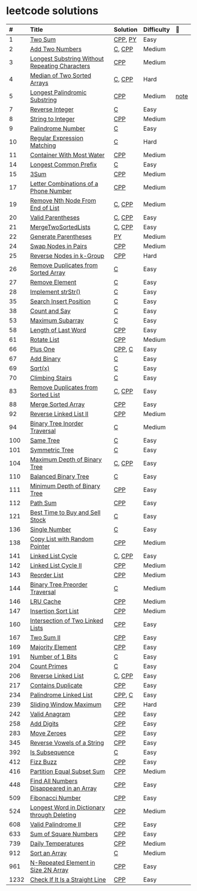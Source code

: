 # leetcode solutions

| # | Title | Solution | Difficulty | :memo: |
| :------ | :------ | :------ | :----- | :----- |
| 1 | [Two Sum](https://leetcode.com/problems/two-sum/) | [CPP](./cc/TwoSum/two_sum.cc), [PY](./py/1.TwoSum/two_sum.py)  | Easy |
| 2 | [Add Two Numbers](https://leetcode.com/problems/add-two-numbers/) | [C](./c/AddTwoNumbers/add_two_numbers.c), [CPP](./cc/AddTwoNumbers/add_two_numbers.cc) | Medium |
| 3 | [Longest Substring Without Repeating Characters](https://leetcode.com/problems/longest-substring-without-repeating-characters/) | [CPP](./cc/LongestSubstringWithoutRepeatingCharacters/longest_substring_without_repeating_characters.cc)  | Medium |
| 4 | [Median of Two Sorted Arrays](https://leetcode.com/problems/median-of-two-sorted-arrays/) | [C](./c/MedianofTwoSortedArrays/find_median_sorted_arrays.c), [CPP](./cc/MedianofTwoSortedArrays/find_median_sorted_arrays.cc)  | Hard |
| 5 | [Longest Palindromic Substring](https://leetcode.com/problems/longest-palindromic-substring/) | [CPP](./cc/LongestPalindromicSubstring/longest_palindromic_substring.cc)  | Medium | [note](/cc/LongestPalindromicSubstring/README.md) |
| 7 | [Reverse Integer](https://leetcode.com/problems/reverse-integer/) | [C](./c/ReverseInteger/reverse.c)  | Easy |
| 8 | [String to Integer](https://leetcode.com/problems/string-to-integer-atoi/) | [CPP](./cc/AToI/atoi.cc)  | Medium |
| 9 | [Palindrome Number](https://leetcode.com/problems/palindrome-number/) | [C](./c/PalindromeNumber/is_palindrome.c)  | Easy |
| 10 | [Regular Expression Matching](https://leetcode.com/problems/regular-expression-matching/) | [C](./c/RegularExpressionMatching/is_match.c)  | Hard |
| 11 | [Container With Most Water](https://leetcode.com/problems/container-with-most-water/) | [CPP](./cc/ContainerWithMostWater/max_area.cc)  | Medium |
| 14 | [Longest Common Prefix](https://leetcode.com/problems/longest-common-prefix/) | [C](./c/LongestCommonPrefix/longest_common_prefix.c)  | Easy |
| 15 | [3Sum](https://leetcode-cn.com/problems/3sum/) | [CPP](./cc/3Sum/three_sum.cc)  | Medium |
| 17 | [Letter Combinations of a Phone Number](https://leetcode.com/problems/letter-combinations-of-a-phone-number/) | [CPP](./cc/LetterCombinationsPhoneNumber/letter_combinations.cc)  | Medium |
| 19 | [Remove Nth Node From End of List](https://leetcode.com/problems/remove-nth-node-from-end-of-list/) | [C](./c/RemoveNthNodeFromEndOfList/remove_nth_from_end.c), [CPP](./cc/RemoveNthNodeFromEndofList/remove_nth_node_from_end_of_list.cc)  | Medium |
| 20 | [Valid Parentheses](https://leetcode.com/problems/valid-parentheses/) | [C](./c/ValidParentheses/valid_parentheses.c), [CPP](./cc/ValidParentheses/valid_parentheses.cc)  | Easy |
| 21 | [MergeTwoSortedLists](https://leetcode.com/problems/merge-two-sorted-lists/) | [C](./c/MergeTwoSortedLists/merge_two_lists.c), [CPP](./cc/MergeTwoSortedLists/merge_two_sorted_lists.cc)  | Easy |
| 22 | [Generate Parentheses](https://leetcode.com/problems/generate-parentheses/) | [PY](./py/22.GenerateParentheses/generate_parenthesis.py)  | Medium |
| 24 | [Swap Nodes in Pairs](https://leetcode-cn.com/problems/swap-nodes-in-pairs/) | [CPP](./cc/SwapNodesinPairs/swap_nodes_in_pairs.cc)  | Medium |
| 25 | [Reverse Nodes in k-Group](https://leetcode-cn.com/problems/reverse-nodes-in-k-group/) | [CPP](./cc/ReverseNodesink-Group/reverse_nodes_in_k-group.cc)  | Hard |
| 26 | [Remove Duplicates from Sorted Array](https://leetcode.com/problems/remove-duplicates-from-sorted-array/) | [C](./c/RemoveDuplicatesfromSortedArray/remove_duplicates.c)  | Easy |
| 27 | [Remove Element](https://leetcode.com/problems/remove-element/) | [C](./c/RemoveElement/remove_element.c)  | Easy |
| 28 | [Implement strStr()](https://leetcode.com/problems/implement-strstr/) | [C](./c/StrStr/str_str.c)  | Easy |
| 35 | [Search Insert Position](https://leetcode.com/problems/search-insert-position/) | [C](./c/SearchInsertPosition/search_insert.c)  | Easy |
| 38 | [Count and Say](https://leetcode.com/problems/count-and-say/) | [C](./c/CountandSay/count_and_say.c)  | Easy |
| 53 | [Maximum Subarray](https://leetcode.com/problems/maximum-subarray/) | [C](./c/MaximumSubarray/max_sub_array.c)  | Easy |
| 58 | [Length of Last Word](https://leetcode.com/problems/length-of-last-word/) | [CPP](./cc/LengthofLastWord/length_of_last_word.cc)  | Easy |
| 61 | [Rotate List](https://leetcode.com/problems/rotate-list/) | [CPP](./cc/RotateList/rotate_list.cc)  | Medium |
| 66 | [Plus One](https://leetcode.com/problems/plus-one/) | [CPP](./cc/PlusOne/plus_one.cc), [C](./c/PlusOne/plus_one.c)  | Easy |
| 67 | [Add Binary](https://leetcode.com/problems/add-binary/) | [C](./c/AddBinary/add_binary.c)  | Easy |
| 69 | [Sqrt(x)](https://leetcode.com/problems/sqrtx/) | [C](./c/Sqrt(x)/my_sqrt.c)  | Easy |
| 70 | [Climbing Stairs](https://leetcode.com/problems/climbing-stairs/) | [C](./c/ClimbingStairs/climb_stairs.c)  | Easy |
| 83 | [Remove Duplicates from Sorted List](https://leetcode.com/problems/remove-duplicates-from-sorted-list/) | [C](./c/RemoveDuplicatesfromSortedList/delete_duplicates.c), [CPP](./cc/RemoveDuplicatesfromSortedList/remove_duplicates_from_sorted_list.cc)  | Easy |
| 88 | [Merge Sorted Array](https://leetcode.com/problems/merge-sorted-array/) | [CPP](./cc/MergeSortedArray/merge.cc)  | Easy |
| 92 | [Reverse Linked List II](https://leetcode.com/problems/reverse-linked-list-ii/) | [CPP](./cc/ReverseLinkedListII/reverse_linked_list_ii.cc)  | Medium |
| 94 | [Binary Tree Inorder Traversal](https://leetcode.com/problems/binary-tree-inorder-traversal/) | [C](./c/BinaryTreeInorderTraversal/binary_tree_inorder_traversal.c)  | Medium |
| 100 | [Same Tree](https://leetcode.com/problems/same-tree/) | [C](./c/SameTree/same_tree.c)  | Easy |
| 101 | [Symmetric Tree](https://leetcode.com/problems/symmetric-tree/) | [C](./c/SymmetricTree/symmetric_tree.c)  | Easy |
| 104 | [Maximum Depth of Binary Tree](https://leetcode.com/problems/maximum-depth-of-binary-tree/) | [C](./c/MaximumDepthOfBinaryTree/max_depth.c), [CPP](./cc/MaximumDepthOfBinaryTree/max_depth.cc)  | Easy |
| 110 | [Balanced Binary Tree](https://leetcode.com/problems/balanced-binary-tree/) | [C](./c/BalancedBinaryTree/balanced_binary_tree.c)  | Easy |
| 111 | [Minimum Depth of Binary Tree](https://leetcode.com/problems/minimum-depth-of-binary-tree/) | [CPP](./cc/MinimumDepthOfBinaryTree/min_depth.cc)  | Easy |
| 112 | [Path Sum](https://leetcode.com/problems/path-sum/) | [CPP](./cc/PathSum/has_path_sum.cc)  | Easy |
| 121 | [Best Time to Buy and Sell Stock](https://leetcode.com/problems/best-time-to-buy-and-sell-stock/) | [C](./c/BestTimetoBuyandSellStock/max_profit.c)  | Easy |
| 136 | [Single Number](https://leetcode.com/problems/single-number/) | [C](./c/SingleNumber/single_number.c)  | Easy |
| 138 | [Copy List with Random Pointer](https://leetcode.com/problems/copy-list-with-random-pointer/) | [CPP](./cc/CopyListwithRandomPointer/copy_list_with_random_pointer.cc)  | Medium |
| 141 | [Linked List Cycle](https://leetcode.com/problems/linked-list-cycle/) | [C](./c/LinkedListCycle/linked_list_cycle.c), [CPP](./cc/LinkedListCycle/linked_list_cycle.cc)  | Easy |
| 142 | [Linked List Cycle II](https://leetcode.com/problems/linked-list-cycle-ii/description/) | [CPP](./cc/LinkedListCycleII/linked_list_cycle_ii.cc)  | Medium |
| 143 | [Reorder List](https://leetcode.com/problems/reorder-list/) | [CPP](./cc/ReorderList/reorder_list.cc)  | Medium |
| 144 | [Binary Tree Preorder Traversal](https://leetcode.com/problems/binary-tree-preorder-traversal/) | [C](./c/BinaryTreePreorderTraversal/binary_tree_preorder_traversal.c)  | Medium |
| 146 | [LRU Cache](https://leetcode-cn.com/problems/lru-cache/) | [CPP](./cc/LRUCache/lru_cache.cc)  | Medium |
| 147 | [Insertion Sort List](https://leetcode.com/problems/insertion-sort-list/) | [CPP](./cc/InsertionSortList/insertion_sort_list.cc)  | Medium |
| 160 | [Intersection of Two Linked Lists](https://leetcode.com/problems/intersection-of-two-linked-lists/) | [CPP](./cc/IntersectionofTwoLinkedLists/intersection_of_two_linked_lists.cc)  | Easy |
| 167 | [Two Sum II](https://leetcode-cn.com/problems/two-sum-ii-input-array-is-sorted/) | [CPP](./cc/TwoSumII/two_sum_ii.cc)  | Easy |
| 169 | [Majority Element](https://leetcode.com/problems/majority-element/) | [CPP](./cc/MajorityElement/majority_element.cc)  | Easy |
| 191 | [Number of 1 Bits](https://leetcode.com/problems/number-of-1-bits/) | [C](./c/NumberOf1Bits/hamming_weight.c) | Easy |
| 204 | [Count Primes](https://leetcode.com/problems/count-primes/) | [C](./c/CountPrimes/count_primes.c)  | Easy |
| 206 | [Reverse Linked List](https://leetcode.com/problems/reverse-linked-list/) | [C](./c/ReverseLinkedList/reverse_linked_list.c), [CPP](./cc/ReverseLinkedList/reverse_linked_list.cc)  | Easy |
| 217 | [Contains Duplicate](https://leetcode.com/problems/contains-duplicate/) | [CPP](./cc/ContainsDuplicate/contains_duplicate.cc)  | Easy |
| 234 | [Palindrome Linked List](https://leetcode.com/problems/palindrome-linked-list/) | [CPP](./cc/PalindromeLinkedList/palindrome_linked_list.cc), [C](./c/PalindromeLinkedList/is_palindrome.c) | Easy |
| 239 | [Sliding Window Maximum](https://leetcode-cn.com/problems/sliding-window-maximum/) | [CPP](./cc/SlidingWindowMaximum/sliding_window_maximum.cc)  | Hard |
| 242 | [Valid Anagram](https://leetcode-cn.com/problems/valid-anagram/) | [CPP](./cc/ValidAnagram/valid_anagram.cc)  | Easy |
| 258 | [Add Digits](https://leetcode.com/problems/add-digits/) | [CPP](./cc/AddDigits/add_digits.cc)  | Easy |
| 283 | [Move Zeroes](https://leetcode.com/problems/move-zeroes/submissions/) | [CPP](./cc/MoveZeroes/move_zeroes.cc)  | Easy |
| 345 | [Reverse Vowels of a String](https://leetcode-cn.com/problems/reverse-vowels-of-a-string/) | [CPP](./cc/ReverseVowelsofaString/reverse_vowels_of_a_string.cc)  | Easy |
| 392 | [Is Subsequence](https://leetcode.com/problems/is-subsequence/) | [C](./c/IsSubsequence/is_subsequence.c)  | Easy |
| 412 | [Fizz Buzz](https://leetcode-cn.com/problems/fizz-buzz/submissions/) | [CPP](./cc/FizzBuzz/fizz_buzz.cc)  | Easy |
| 416 | [Partition Equal Subset Sum](https://leetcode.com/problems/partition-equal-subset-sum/) | [CPP](./cc/PartitionEqualSubsetSum/can_partition.cc)  | Medium |
| 448 | [Find All Numbers Disappeared in an Array](https://leetcode.com/problems/find-all-numbers-disappeared-in-an-array/) | [CPP](./cc/FindAllNumbersDisappearedinanArray/find_disappeared_numbers.cc)  | Easy |
| 509 | [Fibonacci Number](https://leetcode.com/problems/fibonacci-number/) | [CPP](./cc/FibonacciNumber/fibonacci_number.cc)  | Easy |
| 524 | [Longest Word in Dictionary through Deleting](https://leetcode-cn.com/problems/longest-word-in-dictionary-through-deleting/) | [CPP](./cc/LongestWordinDictionarythroughDeleting/longest_word_in_dictionary_through_deleting.cc)  | Medium |
| 608 | [Valid Palindrome II](https://leetcode-cn.com/problems/valid-palindrome-ii/) | [CPP](./cc/ValidPalindromeII/valid_palindrome_ii.cc)  | Easy |
| 633 | [Sum of Square Numbers](https://leetcode.com/problems/sum-of-square-numbers/) | [CPP](./cc/SumofSquareNumbers/sum_of_square_numbers.cc)  | Easy |
| 739 | [Daily Temperatures](https://leetcode-cn.com/problems/daily-temperatures/) | [CPP](./cc/DailyTemperatures/daily_temperatures.cc)  | Medium |
| 912 | [Sort an Array](https://leetcode.com/problems/sort-an-array/) | [C](./c/SortAnArray/sort_array.c)  | Medium |
| 961 | [N-Repeated Element in Size 2N Array](https://leetcode.com/problems/n-repeated-element-in-size-2n-array/) | [CPP](./cc/N-RepeatedElementinSize2NArray/n-repeated_element_in_size_2n_array.cc)  | Easy |
| 1232 | [Check If It Is a Straight Line](https://leetcode.com/problems/check-if-it-is-a-straight-line/) | [CPP](./cc/CheckIfItIsAStraightLine/check_straight_line.cc)  | Easy |
